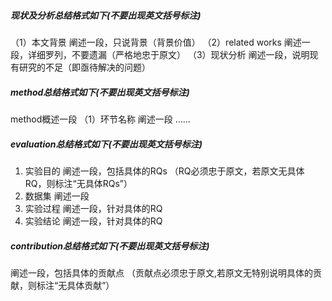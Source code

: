 ##### 现状及分析总结格式如下(不要出现英文括号标注)
（1）本文背景
阐述一段，只说背景（背景价值）
（2）related works
阐述一段，详细罗列，不要遗漏（严格地忠于原文）
（3）现状分析
阐述一段，说明现有研究的不足（即亟待解决的问题）


##### method总结格式如下(不要出现英文括号标注)
method概述一段
（1）环节名称
	阐述一段
	……
	
##### evaluation总结格式如下(不要出现英文括号标注)
1. 实验目的
阐述一段，包括具体的RQs
（RQ必须忠于原文，若原文无具体RQ，则标注“无具体RQs”）
2. 数据集
阐述一段
3. 实验过程
阐述一段，针对具体的RQ
4. 实验结论
阐述一段，针对具体的RQ

##### contribution总结格式如下(不要出现英文括号标注)
阐述一段，包括具体的贡献点
（贡献点必须忠于原文,若原文无特别说明具体的贡献，则标注“无具体贡献”）
